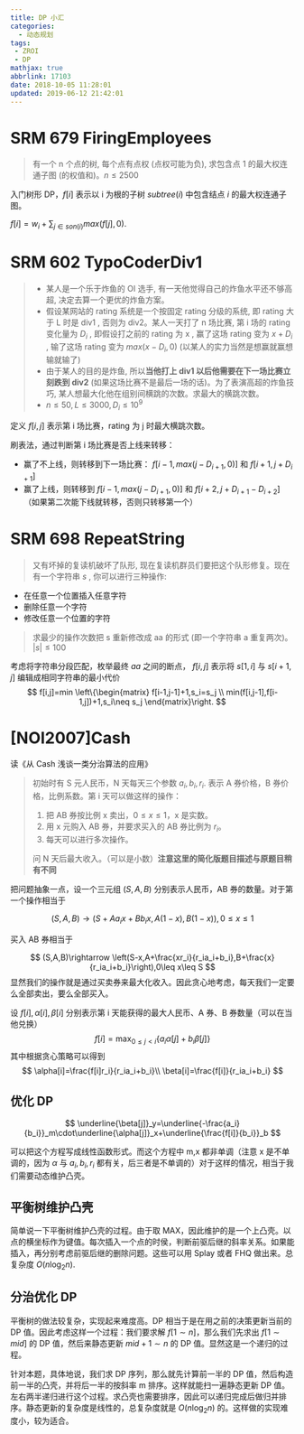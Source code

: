 ```yaml
---
title: DP 小汇
categories:
  - 动态规划
tags:
 - ZROI
 - DP
mathjax: true
abbrlink: 17103
date: 2018-10-05 11:28:01
updated: 2019-06-12 21:42:01
---
```

# SRM 679 FiringEmployees
> 有一个 n 个点的树, 每个点有点权 (点权可能为负), 求包含点 1 的最大权连通子图 (的权值和)。$n\leq 2500$

入门树形 DP，$f[i]$ 表示以 i 为根的子树 $subtree(i)$ 中包含结点 $i$ 的最大权连通子图。

$f[i]=w_i+\sum_{j\in son(i)}max(f[j],0)$.

# SRM 602 TypoCoderDiv1
> - 某人是一个乐于炸鱼的 OI 选手, 有一天他觉得自己的炸鱼水平还不够高超, 决定去算一个更优的炸鱼方案。
> - 假设某网站的 rating 系统是一个按固定 rating 分级的系统, 即 rating 大于 L 时是 div1 , 否则为 div2。某人一天打了 n 场比赛, 第 i 场的 rating 变化量为 $D_i$ , 即假设打之前的 rating 为 x , 赢了这场 rating 变为 $x + D_i$ , 输了这场 rating 变为 $max(x−D_i,0)$ (以某人的实力当然是想赢就赢想输就输了)
> - 由于某人的目的是炸鱼, 所以**当他打上 div1 以后他需要在下一场比赛立刻跌到 div2** (如果这场比赛不是最后一场的话)。为了表演高超的炸鱼技巧, 某人想最大化他在组别间横跳的次数。求最大的横跳次数。
> - $n\leq 50,L\leq 3000,D_i\leq 10^9$

定义 $f[i,j]$ 表示第 i 场比赛，rating 为 j 时最大横跳次数。

刷表法，通过判断第 i 场比赛是否上线来转移：
- 赢了不上线，则转移到下一场比赛： $f[i-1,max(j-D_{i+1},0)]$ 和 $f[i+1,j+D_{i+1}]$
- 赢了上线，则转移到 $f[i-1,max(j-D_{i+1},0)]$ 和 $f[i+2,j+D_{i+1}-D_{i+2}]$ （如果第二次能下线就转移，否则只转移第一个）

# SRM 698 RepeatString
> 又有坏掉的复读机破坏了队形, 现在复读机群员们要把这个队形修复。现在有一个字符串 $s$ , 你可以进行三种操作:
- 在任意一个位置插入任意字符
- 删除任意一个字符
- 修改任意一个位置的字符

> 求最少的操作次数把 s 重新修改成 aa 的形式 (即一个字符串 a 重复两次)。 $|s| ≤ 100$

考虑将字符串分段匹配，枚举最终 $aa$ 之间的断点， $f[i,j]$ 表示将 $s[1,i]$ 与 $s[i+1,j]$ 编辑成相同字符串的最小代价
$$
f[i,j]=min
\left\{\begin{matrix}
f[i-1,j-1]+1,s_i=s_j \\
min(f[i,j-1],f[i-1,j])+1,s_i\neq s_j
\end{matrix}\right.
$$

# [NOI2007]Cash

读《从 Cash 浅谈一类分治算法的应用》

> 初始时有 S 元人民币，N 天每天三个参数 $a_i,b_i,r_i$. 表示 A 券价格，B 券价格，比例系数。第 i 天可以做这样的操作：
>
> 1. 把 AB 券按比例 x 卖出，$0\leq x\leq 1$，x 是实数。
> 2. 用 x 元购入 AB 券，并要求买入的 AB 券比例为 $r_i$。
> 3. 每天可以进行多次操作。
>
> 问 N 天后最大收入。（可以是小数）**注意这里的简化版题目描述与原题目稍有不同**

把问题抽象一点，设一个三元组 $(S,A,B)$ 分别表示人民币，AB 券的数量。对于第一个操作相当于

$$
(S,A,B)\rightarrow (S+Aa_ix+Bb_ix,A(1-x),B(1-x)),0\leq x\leq 1
$$

买入 AB 券相当于

$$
(S,A,B)\rightarrow \left(S-x,A+\frac{xr_i}{r_ia_i+b_i},B+\frac{x}{r_ia_i+b_i}\right),0\leq x\leq S
$$
显然我们的操作就是通过买卖券来最大化收入。因此贪心地考虑，每天我们一定要么全部卖出，要么全部买入。

设 $f[i],\alpha[i],\beta[i]$ 分别表示第 i 天能获得的最大人民币、A 券、B 券数量（可以在当他兑换）
$$
f[i]=\max_{0\leq j<i}\{a_i\alpha[j]+b_i\beta[j]\}
$$
其中根据贪心策略可以得到
$$
\alpha[i]=\frac{f[i]r_i}{r_ia_i+b_i}\\
\beta[i]=\frac{f[i]}{r_ia_i+b_i}
$$

## 优化 DP

$$
\underline{\beta[j]}_y=\underline{-\frac{a_i}{b_i}}_m\cdot\underline{\alpha[j]}_x+\underline{\frac{f[i]}{b_i}}_b
$$

可以把这个方程写成线性函数形式。而这个方程中 m,x 都非单调（注意 x 是不单调的，因为 $\alpha$ 与 $a_i,b_i,r_i$ 都有关，后三者是不单调的）对于这样的情况，相当于我们需要动态维护凸壳。

## 平衡树维护凸壳

简单说一下平衡树维护凸壳的过程。由于取 MAX，因此维护的是一个上凸壳。以点的横坐标作为键值。每次插入一个点的时侯，判断前驱后继的斜率关系。如果能插入，再分别考虑前驱后继的删除问题。这些可以用 Splay 或者 FHQ 做出来。总复杂度 $O(n\log_2n)$.

## 分治优化 DP

平衡树的做法较复杂，实现起来难度高。DP 相当于是在用之前的决策更新当前的 DP 值。因此考虑这样一个过程：我们要求解 $f[1\sim n]$，那么我们先求出 $f[1\sim mid]$ 的 DP 值，然后来静态更新 $mid+1\sim n$ 的 DP 值。显然这是一个递归的过程。

针对本题，具体地说，我们求 DP 序列，那么就先计算前一半的 DP 值，然后构造前一半的凸壳，并将后一半的按斜率 m 排序。这样就能扫一遍静态更新 DP 值。左右两半递归进行这个过程。求凸壳也需要排序，因此可以递归完成后做归并排序。静态更新的复杂度是线性的，总复杂度就是 $O(n\log_2n)$ 的。这样做的实现难度小，较为适合。